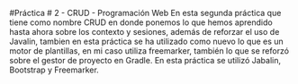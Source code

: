 #Práctica # 2 - CRUD - Programación Web
En esta segunda práctica que tiene como nombre CRUD en donde ponemos lo que hemos aprendido hasta ahora sobre los contexto y sesiones, además de reforzar el uso de Javalin, tambien en esta práctica se ha utilizado como nuevo lo que es un motor de plantillas, en mi caso utiliza freemarker, también lo que se reforzó sobre el gestor de proyecto en Gradle. En esta práctica se utilizó Jabalin, Bootstrap y Freemarker. 
